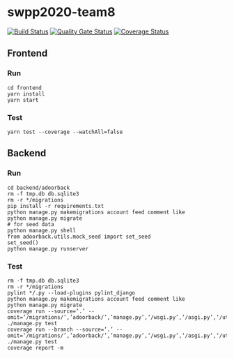 # swpp2020-team8

[![Build Status](https://travis-ci.org/swsnu/swpp2020-team8.svg?branch=master)](https://travis-ci.org/swsnu/swpp2020-team8)
[![Quality Gate Status](https://sonarcloud.io/api/project_badges/measure?project=swsnu_swpp2020-team8&metric=alert_status)](https://sonarcloud.io/dashboard?id=swsnu_swpp2020-team8)
[![Coverage Status](https://coveralls.io/repos/github/swsnu/swpp2020-team8/badge.svg?branch=master)](https://coveralls.io/github/swsnu/swpp2020-team8?branch=master)

## Frontend

### Run
```
cd frontend
yarn install
yarn start
```

### Test
```
yarn test --coverage --watchAll=false
```

## Backend

### Run
```
cd backend/adoorback
rm -f tmp.db db.sqlite3
rm -r */migrations
pip install -r requirements.txt
python manage.py makemigrations account feed comment like
python manage.py migrate
# for seed data
python manage.py shell
from adoorback.utils.mock_seed import set_seed
set_seed()
python manage.py runserver
```

### Test

```
rm -f tmp.db db.sqlite3
rm -r */migrations
pylint */.py --load-plugins pylint_django
python manage.py makemigrations account feed comment like
python manage.py migrate
coverage run --source=‘.’ --omit=‘/migrations/’,’adoorback/’,’manage.py’,‘/wsgi.py’,‘/asgi.py’,‘/utils/*’ ./manage.py test
coverage run --branch --source=‘.’ --omit=‘/migrations/’,’adoorback/’,’manage.py’,‘/wsgi.py’,‘/asgi.py’,‘/utils/*’ ./manage.py test
coverage report -m
```
